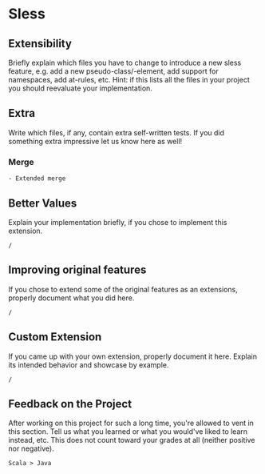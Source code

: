 # Sless

## Extensibility

Briefly explain which files you have to change to introduce a new sless feature, e.g. add a new pseudo-class/-element, add support for namespaces, add at-rules, etc. 
Hint: if this lists all the files in your project you should reevaluate your implementation.

## Extra

Write which files, if any, contain extra self-written tests. If you did something extra impressive let us know here as well!

  ### Merge
   
    - Extended merge 



## Better Values

Explain your implementation briefly, if you chose to implement this extension.

    /

## Improving original features

If you chose to extend some of the original features as an extensions, properly document what you did here.

    /

## Custom Extension

If you came up with your own extension, properly document it here. Explain its
intended behavior and showcase by example.

    /

## Feedback on the Project 

After working on this project for such a long time, you're allowed to vent in this
section. Tell us what you learned or what you would've liked to learn instead,
etc. This does not count toward your grades at all (neither positive nor negative).

    Scala > Java